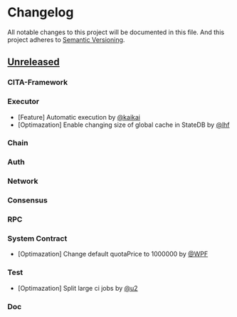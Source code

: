 # Changelog
All notable changes to this project will be documented in this file. And this project adheres to [Semantic Versioning](https://semver.org/spec/v2.0.0.html).

## [Unreleased]

### CITA-Framework

### Executor

- [Feature] Automatic execution by [@kaikai]
- [Optimazation] Enable changing size of global cache in StateDB by [@lhf]

### Chain

### Auth

### Network

### Consensus

### RPC

### System Contract

- [Optimazation] Change default quotaPrice to 1000000 by [@WPF]

### Test

- [Optimazation] Split large ci jobs by [@u2]

### Doc

[Unreleased]:https://github.com/cryptape/cita/compare/v0.20...HEAD

[@driftluo]:https://github.com/driftluo
[@u2]:https://github.com/u2
[@Buyu Yang]:https://github.com/yangby-cryptape
[@kaikai]:https://github.com/kaikai1024
[@WPF]:https://github.com/ouwenkg
[@zhiwei]:https://github.com/rink1969
[@zhouyun-zoe]:https://github.com/zhouyun-zoe
[@lhf]:https://github.com/EighteenZi
